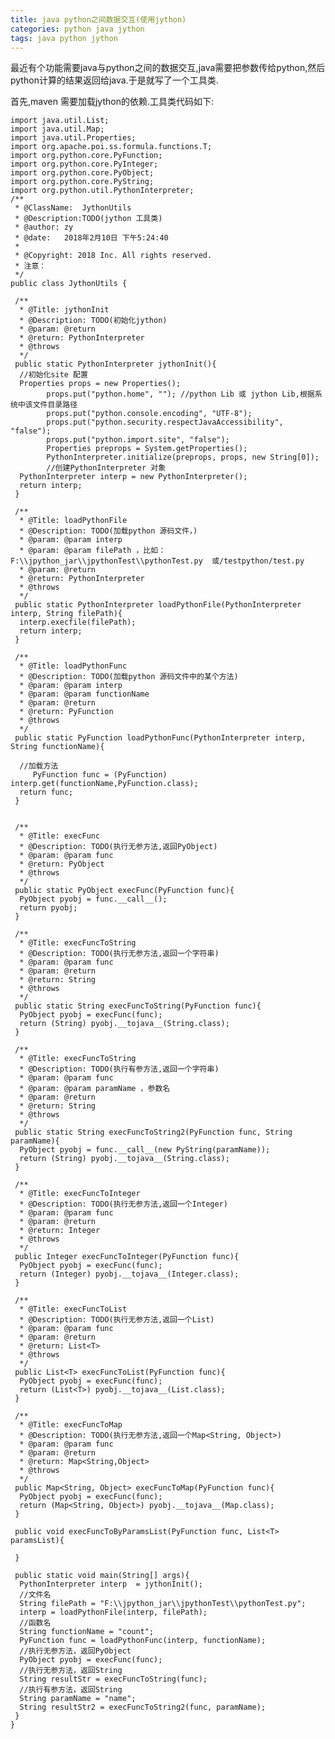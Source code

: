 ```yaml
---
title: java python之间数据交互(使用jython)
categories: python java jython
tags: java python jython
---
```

最近有个功能需要java与python之间的数据交互,java需要把参数传给python,然后python计算的结果返回给java.于是就写了一个工具类.

首先,maven 需要加载jython的依赖.工具类代码如下:

  

    
    
    import java.util.List;
    import java.util.Map;
    import java.util.Properties;
    import org.apache.poi.ss.formula.functions.T;
    import org.python.core.PyFunction;
    import org.python.core.PyInteger;
    import org.python.core.PyObject;
    import org.python.core.PyString;
    import org.python.util.PythonInterpreter;
    /**   
     * @ClassName:  JythonUtils   
     * @Description:TODO(jython 工具类)   
     * @author: zy
     * @date:   2018年2月10日 下午5:24:40   
     *     
     * @Copyright: 2018 Inc. All rights reserved. 
     * 注意：
     */
    public class JythonUtils {
     
     /**   
      * @Title: jythonInit   
      * @Description: TODO(初始化jython)   
      * @param: @return      
      * @return: PythonInterpreter      
      * @throws   
      */
     public static PythonInterpreter jythonInit(){
      //初始化site 配置
      Properties props = new Properties();
            props.put("python.home", ""); //python Lib 或 jython Lib,根据系统中该文件目录路径
            props.put("python.console.encoding", "UTF-8");        
            props.put("python.security.respectJavaAccessibility", "false");        
            props.put("python.import.site", "false");
            Properties preprops = System.getProperties();
            PythonInterpreter.initialize(preprops, props, new String[0]);
            //创建PythonInterpreter 对象
      PythonInterpreter interp = new PythonInterpreter();
      return interp;
     }
     
     /**   
      * @Title: loadPythonFile   
      * @Description: TODO(加载python 源码文件，)   
      * @param: @param interp
      * @param: @param filePath ，比如：F:\\jpython_jar\\jpythonTest\\pythonTest.py  或/testpython/test.py
      * @param: @return      
      * @return: PythonInterpreter      
      * @throws   
      */
     public static PythonInterpreter loadPythonFile(PythonInterpreter interp, String filePath){
      interp.execfile(filePath);
      return interp;
     }
     
     /**   
      * @Title: loadPythonFunc   
      * @Description: TODO(加载python 源码文件中的某个方法)   
      * @param: @param interp
      * @param: @param functionName
      * @param: @return      
      * @return: PyFunction      
      * @throws   
      */
     public static PyFunction loadPythonFunc(PythonInterpreter interp, String functionName){
      
      //加载方法
         PyFunction func = (PyFunction) interp.get(functionName,PyFunction.class);
      return func;
     }
     
     
     /**   
      * @Title: execFunc   
      * @Description: TODO(执行无参方法,返回PyObject)   
      * @param: @param func      
      * @return: PyObject      
      * @throws   
      */
     public static PyObject execFunc(PyFunction func){
      PyObject pyobj = func.__call__();
      return pyobj;
     }
     
     /**   
      * @Title: execFuncToString   
      * @Description: TODO(执行无参方法,返回一个字符串)   
      * @param: @param func
      * @param: @return      
      * @return: String      
      * @throws   
      */
     public static String execFuncToString(PyFunction func){
      PyObject pyobj = execFunc(func);
      return (String) pyobj.__tojava__(String.class);
     }
     
     /**   
      * @Title: execFuncToString   
      * @Description: TODO(执行有参方法,返回一个字符串)   
      * @param: @param func
      * @param: @param paramName ，参数名
      * @param: @return      
      * @return: String      
      * @throws   
      */
     public static String execFuncToString2(PyFunction func, String paramName){  
      PyObject pyobj = func.__call__(new PyString(paramName));
      return (String) pyobj.__tojava__(String.class);
     }
     
     /**   
      * @Title: execFuncToInteger   
      * @Description: TODO(执行无参方法,返回一个Integer)   
      * @param: @param func
      * @param: @return      
      * @return: Integer      
      * @throws   
      */
     public Integer execFuncToInteger(PyFunction func){
      PyObject pyobj = execFunc(func);
      return (Integer) pyobj.__tojava__(Integer.class);
     }
     
     /**   
      * @Title: execFuncToList   
      * @Description: TODO(执行无参方法,返回一个List)   
      * @param: @param func
      * @param: @return      
      * @return: List<T>      
      * @throws   
      */
     public List<T> execFuncToList(PyFunction func){
      PyObject pyobj = execFunc(func);
      return (List<T>) pyobj.__tojava__(List.class);
     }
     
     /**   
      * @Title: execFuncToMap   
      * @Description: TODO(执行无参方法,返回一个Map<String, Object>)   
      * @param: @param func
      * @param: @return      
      * @return: Map<String,Object>      
      * @throws   
      */
     public Map<String, Object> execFuncToMap(PyFunction func){
      PyObject pyobj = execFunc(func);
      return (Map<String, Object>) pyobj.__tojava__(Map.class);
     }
     
     public void execFuncToByParamsList(PyFunction func, List<T> paramsList){
      
     }
     
     public static void main(String[] args){
      PythonInterpreter interp  = jythonInit();
      //文件名
      String filePath = "F:\\jpython_jar\\jpythonTest\\pythonTest.py";
      interp = loadPythonFile(interp, filePath);
      //函数名
      String functionName = "count";
      PyFunction func = loadPythonFunc(interp, functionName);
      //执行无参方法，返回PyObject
      PyObject pyobj = execFunc(func);
      //执行无参方法，返回String
      String resultStr = execFuncToString(func);
      //执行有参方法，返回String
      String paramName = "name";
      String resultStr2 = execFuncToString2(func, paramName);
     }
    }

  

